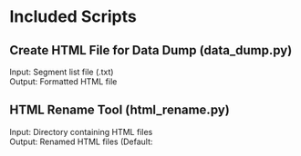 # Included Scripts

## Create HTML File for Data Dump (data_dump.py)
Input: Segment list file (.txt)  
Output: Formatted HTML file

## HTML Rename Tool (html_rename.py)
Input: Directory containing HTML files  
Output: Renamed HTML files (Default: <title> tag)

## JSON to HTML (json_to_html.py)
Input: Selcted JSON files to convert (.json), # of keys to parse, and keys for parsing  
Output: Single HTML file containing values from all parsed JSON keys wrapped in p tags



# Other Useful Files

## Regex Cheatsheet
Text file containing regex rules and common find and replace patterns that we use
